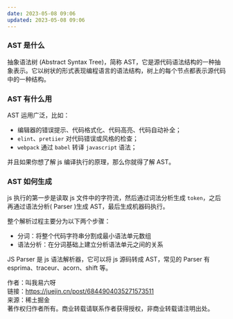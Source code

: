 ```yaml
---
date: 2023-05-08 09:06
updated: 2023-05-08 09:06
---
```

### AST 是什么

抽象语法树 (Abstract Syntax Tree)，简称 AST，它是源代码语法结构的一种抽象表示。它以树状的形式表现编程语言的语法结构，树上的每个节点都表示源代码中的一种结构。

### AST 有什么用

AST 运用广泛，比如：

-   编辑器的错误提示、代码格式化、代码高亮、代码自动补全；
-   `elint`、`pretiier` 对代码错误或风格的检查；
-   `webpack` 通过 `babel` 转译 `javascript` 语法；

并且如果你想了解 js 编译执行的原理，那么你就得了解 AST。

### AST 如何生成

js 执行的第一步是读取 js 文件中的字符流，然后通过词法分析生成 `token`，之后再通过语法分析( Parser )生成 AST，最后生成机器码执行。

整个解析过程主要分为以下两个步骤：

-   分词：将整个代码字符串分割成最小语法单元数组
-   语法分析：在分词基础上建立分析语法单元之间的关系

JS Parser 是 js 语法解析器，它可以将 js 源码转成 AST，常见的 Parser 有 esprima、traceur、acorn、shift 等。

  

作者：叫我易六呀  
链接：https://juejin.cn/post/6844904035271573511  
来源：稀土掘金  
著作权归作者所有。商业转载请联系作者获得授权，非商业转载请注明出处。
